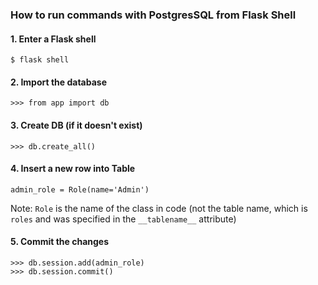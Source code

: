 ### How to run commands with PostgresSQL from Flask Shell

#### 1. Enter a Flask shell
    $ flask shell

#### 2. Import the database
    >>> from app import db

#### 3. Create DB (if it doesn't exist)
    >>> db.create_all()

#### 4. Insert a new row into Table
    admin_role = Role(name='Admin')
Note: `Role` is the name of the class in code (not the table name,
which is `roles` and was specified in the `__tablename__` attribute)

#### 5. Commit the changes
    >>> db.session.add(admin_role)
    >>> db.session.commit()


```bash 


